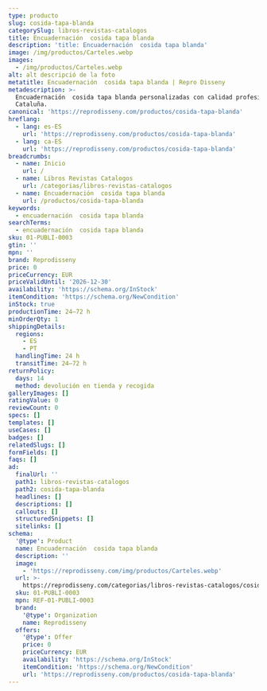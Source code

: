 ```yaml
---
type: producto
slug: cosida-tapa-blanda
categorySlug: libros-revistas-catalogos
title: Encuadernación  cosida tapa blanda
description: 'title: Encuadernación  cosida tapa blanda'
image: /img/productos/Carteles.webp
images:
  - /img/productos/Carteles.webp
alt: alt descripció de la foto
metatitle: Encuadernación  cosida tapa blanda | Repro Disseny
metadescription: >-
  Encuadernación  cosida tapa blanda personalizadas con calidad profesional en
  Cataluña.
canonical: 'https://reprodisseny.com/productos/cosida-tapa-blanda'
hreflang:
  - lang: es-ES
    url: 'https://reprodisseny.com/productos/cosida-tapa-blanda'
  - lang: ca-ES
    url: 'https://reprodisseny.com/productos/cosida-tapa-blanda'
breadcrumbs:
  - name: Inicio
    url: /
  - name: Libros Revistas Catalogos
    url: /categorias/libros-revistas-catalogos
  - name: Encuadernación  cosida tapa blanda
    url: /productos/cosida-tapa-blanda
keywords:
  - encuadernación  cosida tapa blanda
searchTerms:
  - encuadernación  cosida tapa blanda
sku: 01-PUBLI-0003
gtin: ''
mpn: ''
brand: Reprodisseny
price: 0
priceCurrency: EUR
priceValidUntil: '2026-12-30'
availability: 'https://schema.org/InStock'
itemCondition: 'https://schema.org/NewCondition'
inStock: true
productionTime: 24–72 h
minOrderQty: 1
shippingDetails:
  regions:
    - ES
    - PT
  handlingTime: 24 h
  transitTime: 24–72 h
returnPolicy:
  days: 14
  method: devolución en tienda y recogida
galleryImages: []
ratingValue: 0
reviewCount: 0
specs: []
templates: []
useCases: []
badges: []
relatedSlugs: []
formFields: []
faqs: []
ad:
  finalUrl: ''
  path1: libros-revistas-catalogos
  path2: cosida-tapa-blanda
  headlines: []
  descriptions: []
  callouts: []
  structuredSnippets: []
  sitelinks: []
schema:
  '@type': Product
  name: Encuadernación  cosida tapa blanda
  description: ''
  image:
    - 'https://reprodisseny.com/img/productos/Carteles.webp'
  url: >-
    https://reprodisseny.com/categorias/libros-revistas-catalogos/cosida-tapa-blanda
  sku: 01-PUBLI-0003
  mpn: REF-01-PUBLI-0003
  brand:
    '@type': Organization
    name: Reprodisseny
  offers:
    '@type': Offer
    price: 0
    priceCurrency: EUR
    availability: 'https://schema.org/InStock'
    itemCondition: 'https://schema.org/NewCondition'
    url: 'https://reprodisseny.com/productos/cosida-tapa-blanda'
---
```


